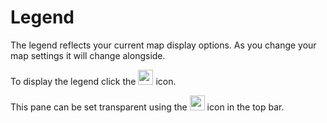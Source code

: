 # Legend

The legend reflects your current map display options. As you change your map settings it will change alongside.

To display the legend click the  <img src="https://raw.githubusercontent.com/Risingson/eedocs/master/docs/images/lgd.png" width="24" height="24">  icon.

This pane can be set transparent using the  <img src="https://raw.githubusercontent.com/Risingson/eedocs/master/docs/images/opacity_off.png" width="24" height="24">  icon in the top bar.
<!--stackedit_data:
eyJoaXN0b3J5IjpbLTEzMjkwMzgyNzIsMTU4ODQyNTk3MywtMT
ExMzY2MTMyNiwtNDY0MDQ2MjUwXX0=
-->